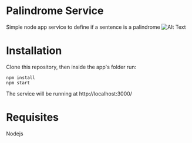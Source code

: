 # Palindrome Service

Simple node app service to define if a sentence is a palindrome
![Alt Text](https://media.giphy.com/media/9P8T1zy4OJ864HoCCR/giphy.gif)

# Installation

Clone this repository, then inside the app's folder run:


```
npm install
npm start
```

The service will be running at http://localhost:3000/

# Requisites

Nodejs